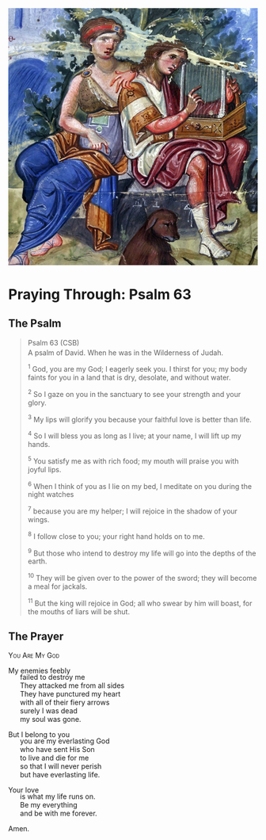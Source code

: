 <img class="intro-right" src="../images/art-paris-psalter.jpg">

<style>
  li {list-style-type: none;}
  p + ul {
    margin-top: -18px;
}
</style>

# Praying Through: Psalm 63

## The Psalm

>Psalm 63 (CSB)  
><sup></sup> A psalm of David. When he was in the Wilderness of Judah. 
>
><sup>1</sup> God, you are my God; I eagerly seek you. I thirst for you; my body faints for you in a land that is dry, desolate, and without water. 
>
><sup>2</sup> So I gaze on you in the sanctuary to see your strength and your glory. 
>
><sup>3</sup> My lips will glorify you because your faithful love is better than life. 
>
><sup>4</sup> So I will bless you as long as I live; at your name, I will lift up my hands. 
>
><sup>5</sup> You satisfy me as with rich food; my mouth will praise you with joyful lips. 
>
><sup>6</sup> When I think of you as I lie on my bed, I meditate on you during the night watches 
>
><sup>7</sup> because you are my helper; I will rejoice in the shadow of your wings. 
>
><sup>8</sup> I follow close to you; your right hand holds on to me. 
>
><sup>9</sup> But those who intend to destroy my life will go into the depths of the earth. 
>
><sup>10</sup> They will be given over to the power of the sword; they will become a meal for jackals. 
>
><sup>11</sup> But the king will rejoice in God; all who swear by him will boast, for the mouths of liars will be shut.

## The Prayer

<div style="font-variant: small-caps;">
You Are My God
</div>

My enemies feebly
* failed to destroy me
* They attacked me from all sides
* They have punctured my heart 
* with all of their fiery arrows
* surely I was dead
* my soul was gone.

But I belong to you
* you are my everlasting God
* who have sent His Son
* to live and die for me
* so that I will never perish
* but have everlasting life.

Your love
* is what my life runs on.
* Be my everything
* and be with me forever.

Amen.
